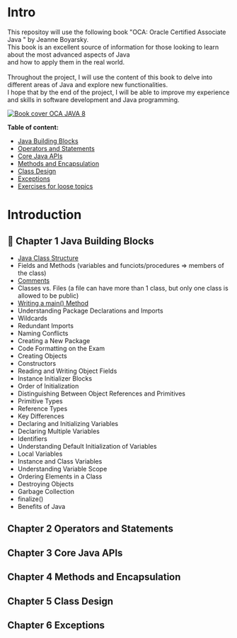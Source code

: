 # Intro

This repositoy will use the following book "OCA: Oracle Certified Associate Java " by Jeanne Boyarsky. 
<br>This book is an excellent source of information for those looking to learn about the most advanced aspects of Java 
<br>and how to apply them in the real world. 
<br>
<br>Throughout the project, I will use the content of this book to delve into different areas of Java and explore new functionalities. 
<br>I hope that by the end of the project, I will be able to improve my experience and skills in software development and Java programming.


[![Book cover OCA JAVA 8](https://m.media-amazon.com/images/I/5158UjMFE4L._SX218_BO1,204,203,200_QL40_ML2_.jpg)](https://github.com/arjspe/boekjes/blob/master/OCA%20Oracle%20Certified%20Associate%20Java%20SE%208%20Programmer%20I%20Study%20Guide.pdf)

**Table of content:**
- [Java Building Blocks](#item-one)
- [Operators and Statements ](#item-two)
- [Core Java APIs ](#item-three)
- [Methods and Encapsulation](#item-four)
- [Class Design](#item-five)
- [Exceptions](#item-six)
- [Exercises for loose topics](https://github.com/BeatrizBravo/oca-Java-by-subjects/tree/master/src/main/java)

# Introduction
<a id="item-one"></a>
## 🚧  Chapter 1 Java Building Blocks
<a id="item-one"></a>


  - [Java Class Structure](https://github.com/BeatrizBravo/OCA-Java/blob/JavaBuildingBlocks-JavaClassStructure/src/main/java/org/example/Persona.java)
  - Fields and Methods (variables and funciots/procedures => members of the class)
  - [Comments](https://github.com/BeatrizBravo/OCA-Java/blob/main/Resources/ch1/comments.md) 
  - Classes vs. Files (a file can have more than 1 class, but only  one class is allowed to be public)
  - [Writing a main() Method](https://github.com/BeatrizBravo/OCA-Java/blob/JavaBuildingBlocks-main/src/main/java/org/example/Main.java)
  - Understanding Package Declarations and Imports 
  - Wildcards 
  - Redundant Imports 
  - Naming Conflicts 
  - Creating a New Package 
  - Code Formatting on the Exam 
  - Creating Objects 
  - Constructors 
  - Reading and Writing Object Fields 
  - Instance Initializer Blocks 
  - Order of Initialization 
  - Distinguishing Between Object References and Primitives 
  - Primitive Types 
  - Reference Types 
  - Key Differences 
  - Declaring and Initializing Variables 
  - Declaring Multiple Variables 
  - Identifiers 
  - Understanding Default Initialization of Variables 
  - Local Variables 
  - Instance and Class Variables 
  - Understanding Variable Scope 
  - Ordering Elements in a Class 
  - Destroying Objects 
  - Garbage Collection 
  - finalize() 
  - Benefits of Java 
 
## Chapter 2 Operators and Statements 
<a id="item-two"></a>
##  Chapter 3 Core Java APIs 
<a id="item-three"></a>
## Chapter 4 Methods and Encapsulation
<a id="item-four"></a>
## Chapter 5 Class Design
<a id="item-five"></a>
## Chapter 6 Exceptions
<a id="item-six"></a>
